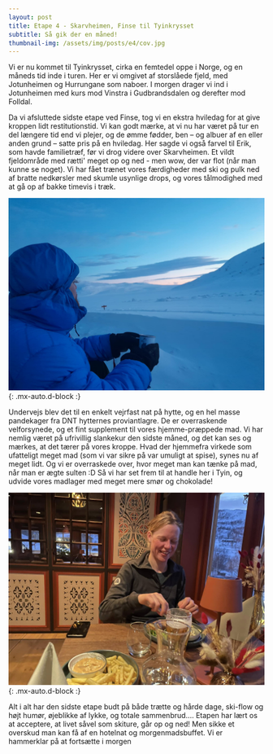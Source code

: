 ```yaml
---
layout: post
title: Etape 4 - Skarvheimen, Finse til Tyinkrysset
subtitle: Så gik der en måned!
thumbnail-img: /assets/img/posts/e4/cov.jpg
---
```


Vi er nu kommet til Tyinkrysset, cirka en femtedel oppe i Norge, og en måneds tid inde i turen. Her er vi omgivet af storslåede fjeld, med Jotunheimen og Hurrungane som naboer. I morgen drager vi ind i Jotunheimen med kurs mod Vinstra i Gudbrandsdalen og derefter mod Folldal.

Da vi afsluttede sidste etape ved Finse, tog vi en ekstra hviledag for at give kroppen lidt restitutionstid. Vi kan godt mærke, at vi nu har været på tur en del længere tid end vi plejer, og de ømme fødder, ben – og albuer af en eller anden grund – satte pris på en hviledag. Her sagde vi også farvel til Erik, som havde familietræf, før vi drog videre over Skarvheimen. Et vildt fjeldområde med rætti' meget op og ned - men wow, der var flot (når man kunne se noget). Vi har fået trænet vores færdigheder med ski og pulk ned af bratte nedkørsler med skumle usynlige drops, og vores tålmodighed med at gå op af bakke timevis i træk.

![Erik](/assets/img/posts/e4/1.jpg){: .mx-auto.d-block :}


Undervejs blev det til en enkelt vejrfast nat på hytte, og en hel masse pandekager fra DNT hytternes proviantlagre. De er overraskende velforsynede, og et fint supplement til vores hjemme-præppede mad. Vi har nemlig været på ufrivillig slankekur den sidste måned, og det kan ses og mærkes, at det tærer på vores kroppe. Hvad der hjemmefra virkede som ufatteligt meget mad (som vi var sikre på var umuligt at spise), synes nu af meget lidt. Og vi er overraskede over, hvor meget man kan tænke på mad, når man er ægte sulten :D Så vi har set frem til at handle her i Tyin, og udvide vores madlager med meget mere smør og chokolade!

![Tyin](/assets/img/posts/e4/2.jpg){: .mx-auto.d-block :}

Alt i alt har den sidste etape budt på både trætte og hårde dage, ski-flow og højt humør, øjeblikke af lykke, og totale sammenbrud.... Etapen har lært os at acceptere, at livet såvel som skiture, går op og ned! Men sikke et overskud man kan få af en hotelnat og morgenmadsbuffet. Vi er hammerklar på at fortsætte i morgen 